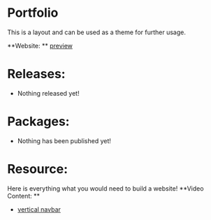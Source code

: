 # Portfolio
This is a layout and can be used as a theme for further usage.

**Website: ** [preview](https://sushant20241.github.io/Portfolio/)

# Releases:
- Nothing released yet!

# Packages:
- Nothing has been published yet!

# Resource:
Here is everything what you would need to build a website!
**Video Content: **
- [vertical navbar](https://www.youtube.com/watch?v=NsHhKpR1ItA)
